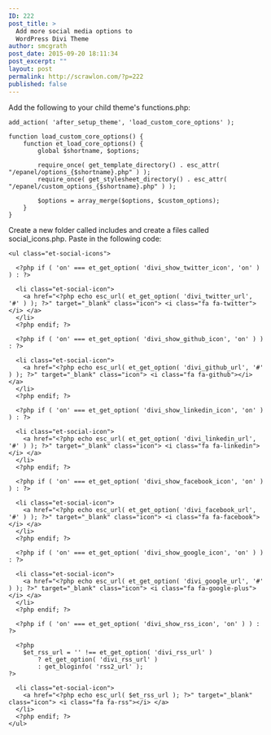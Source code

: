 ```yaml
---
ID: 222
post_title: >
  Add more social media options to
  WordPress Divi Theme
author: smcgrath
post_date: 2015-09-20 18:11:34
post_excerpt: ""
layout: post
permalink: http://scrawlon.com/?p=222
published: false
---
```

Add the following to your child theme's functions.php:

    add_action( 'after_setup_theme', 'load_custom_core_options' );
    
    function load_custom_core_options() {
        function et_load_core_options() {
            global $shortname, $options;
    
            require_once( get_template_directory() . esc_attr( "/epanel/options_{$shortname}.php" ) );
            require_once( get_stylesheet_directory() . esc_attr( "/epanel/custom_options_{$shortname}.php" ) );
    
            $options = array_merge($options, $custom_options);
        }
    }
    

Create a new folder called includes and create a files called social_icons.php. Paste in the following code:

    <ul class="et-social-icons">
    
      <?php if ( 'on' === et_get_option( 'divi_show_twitter_icon', 'on' ) ) : ?>
    
      <li class="et-social-icon">
        <a href="<?php echo esc_url( et_get_option( 'divi_twitter_url', '#' ) ); ?>" target="_blank" class="icon"> <i class="fa fa-twitter"></i> </a>
      </li>
      <?php endif; ?>
    
      <?php if ( 'on' === et_get_option( 'divi_show_github_icon', 'on' ) ) : ?>
    
      <li class="et-social-icon">
        <a href="<?php echo esc_url( et_get_option( 'divi_github_url', '#' ) ); ?>" target="_blank" class="icon"> <i class="fa fa-github"></i> </a>
      </li>
      <?php endif; ?>
    
      <?php if ( 'on' === et_get_option( 'divi_show_linkedin_icon', 'on' ) ) : ?>
    
      <li class="et-social-icon">
        <a href="<?php echo esc_url( et_get_option( 'divi_linkedin_url', '#' ) ); ?>" target="_blank" class="icon"> <i class="fa fa-linkedin"></i> </a>
      </li>
      <?php endif; ?>
    
      <?php if ( 'on' === et_get_option( 'divi_show_facebook_icon', 'on' ) ) : ?>
    
      <li class="et-social-icon">
        <a href="<?php echo esc_url( et_get_option( 'divi_facebook_url', '#' ) ); ?>" target="_blank" class="icon"> <i class="fa fa-facebook"></i> </a>
      </li>
      <?php endif; ?>
    
      <?php if ( 'on' === et_get_option( 'divi_show_google_icon', 'on' ) ) : ?>
    
      <li class="et-social-icon">
        <a href="<?php echo esc_url( et_get_option( 'divi_google_url', '#' ) ); ?>" target="_blank" class="icon"> <i class="fa fa-google-plus"></i> </a>
      </li>
      <?php endif; ?>
    
      <?php if ( 'on' === et_get_option( 'divi_show_rss_icon', 'on' ) ) : ?>
    
      <?php
        $et_rss_url = '' !== et_get_option( 'divi_rss_url' )
            ? et_get_option( 'divi_rss_url' )
            : get_bloginfo( 'rss2_url' );
    ?>
    
      <li class="et-social-icon">
        <a href="<?php echo esc_url( $et_rss_url ); ?>" target="_blank" class="icon"> <i class="fa fa-rss"></i> </a>
      </li>
      <?php endif; ?>
    </ul>